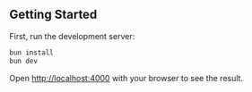 ## Getting Started

First, run the development server:

```bash
bun install
bun dev
```

Open [http://localhost:4000](http://localhost:4000) with your browser to see the result.
